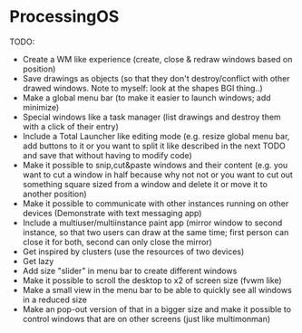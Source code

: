 # ProcessingOS
TODO:
- Create a WM like experience (create, close & redraw windows based on 
position)
- Save drawings as objects (so that they don't destroy/conflict with 
other drawed windows. Note to myself: look at the shapes BGI 
thing..)
- Make a global menu bar (to make it easier to launch windows; add 
minimize)
- Special windows like a task manager (list drawings and destroy them 
with a click of their entry)
- Include a Total Launcher like editing mode (e.g. resize global menu 
bar, add buttons to it or you want to split it like described in the 
next TODO and save that without having to modify code)
- Make it possible to snip,cut&paste windows and their content (e.g. you 
want to cut a window in half because why not not or you want to cut out 
something square sized from a window and delete it or move it to 
another position)
- Make it possible to communicate with other instances running on other 
devices (Demonstrate with text messaging app)
- Include a multiuser/multiinstance paint app (mirror window to second 
instance, so that two users can draw at the same time; first person can 
close it for both, second can only close the mirror)
- Get inspired by clusters (use the resources of two devices)
- Get lazy
- Add size "slider" in menu bar to create different windows
- Make it possible to scroll the desktop to x2 of screen size (fvwm 
like)
- Make a small view in the menu bar to be able to quickly see all 
windows in a reduced size
- Make an pop-out version of that in a bigger size and make it possible 
to control windows that are on other screens (just like multimonman)
